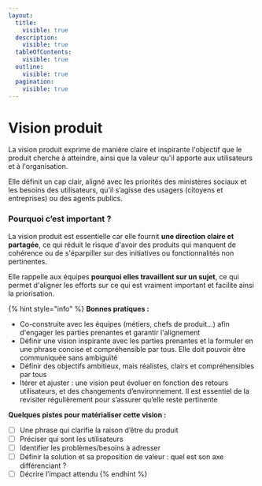 ```yaml
---
layout:
  title:
    visible: true
  description:
    visible: true
  tableOfContents:
    visible: true
  outline:
    visible: true
  pagination:
    visible: true
---
```


# Vision produit

La vision produit exprime de manière claire et inspirante l'objectif que le produit cherche à atteindre, ainsi que la valeur qu'il apporte aux utilisateurs et à l'organisation.&#x20;

Elle définit un cap clair, aligné avec les priorités des ministères sociaux et les besoins des utilisateurs, qu’il s’agisse des usagers (citoyens et entreprises) ou des agents publics.

### Pourquoi c’est important ?

La vision produit est essentielle car elle fournit **une direction claire et partagée**, ce qui réduit le risque d'avoir des produits qui manquent de cohérence ou de s'éparpiller sur des initiatives ou fonctionnalités non pertinentes.

Elle rappelle aux équipes **pourquoi elles travaillent sur un sujet**, ce qui permet d'aligner les efforts sur ce qui est vraiment important et facilite ainsi la priorisation.

{% hint style="info" %}
**Bonnes pratiques :**

* Co-construite avec les équipes (métiers, chefs de produit...) afin d'engager les parties prenantes et garantir l'alignement
* Définir une vision inspirante avec les parties prenantes et la formuler en une phrase concise et compréhensible par tous. Elle doit pouvoir être communiquée sans ambiguïté
* Définir des objectifs ambitieux, mais réalistes, clairs et compréhensibles par tous
* Itérer et ajuster : une vision peut évoluer en fonction des retours utilisateurs, et des changements d’environnement. Il est essentiel de la revisiter régulièrement pour s’assurer qu’elle reste pertinente



**Quelques pistes pour matérialiser cette vision :**

* [ ] Une phrase qui clarifie la raison d’être du produit
* [ ] Préciser qui sont les utilisateurs
* [ ] Identifier les problèmes/besoins à adresser
* [ ] Définir la solution et sa proposition de valeur : quel est son axe différenciant ?
* [ ] Décrire l’impact attendu
{% endhint %}
